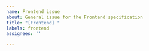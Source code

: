 ```yaml
---
name: Frontend issue
about: General issue for the Frontend specification
title: "[Frontend] "
labels: frontend
assignees: ''

---
```



